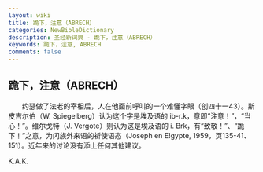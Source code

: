 ```yaml
---
layout: wiki
title: 跪下，注意（ABRECH）
categories: NewBibleDictionary
description: 圣经新词典 - 跪下，注意（ABRECH）
keywords: 跪下，注意, ABRECH
comments: false
---
```


## 跪下，注意（ABRECH）

　　约瑟做了法老的宰相后，人在他面前呼叫的一个难懂字眼（创四十一43）。斯皮吉尔伯（W. Spiegelberg）认为这个字是埃及语的 ib-r.k，意即“注意！”，“当心！”。维尔戈特（J. Vergote）则认为这是埃及语的 i. Brk，有“致敬！”、“跪下！”之意，为闪族外来语的祈使语态（Joseph en E!gypte, 1959，页135-41、151）。近年来的讨论没有添上任何其他建议。

K.A.K.








